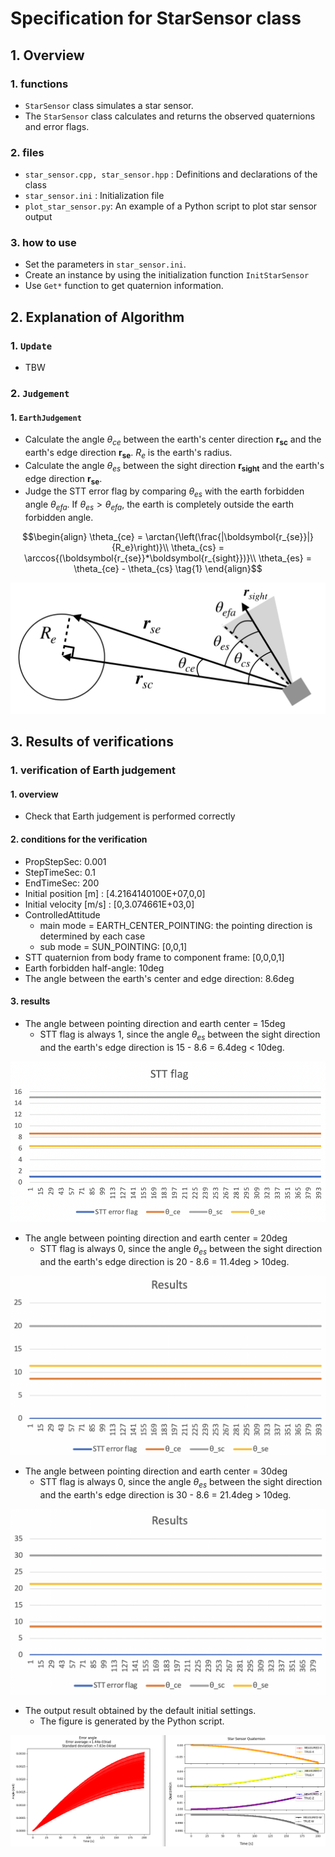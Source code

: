 # Specification for StarSensor class

## 1.  Overview
### 1. functions 
- `StarSensor` class simulates a star sensor.
- The `StarSensor` class calculates and returns the observed quaternions and error flags.

### 2. files
- `star_sensor.cpp, star_sensor.hpp` : Definitions and declarations of the class
- `star_sensor.ini` : Initialization file
- `plot_star_sensor.py`: An example of a Python script to plot star sensor output

### 3. how to use
- Set the parameters in `star_sensor.ini`.
- Create an instance by using the initialization function `InitStarSensor`
- Use `Get*` function to get quaternion information.
     

## 2. Explanation of Algorithm 
### 1. `Update`
- TBW

### 2. `Judgement`
#### 1. `EarthJudgement`     
- Calculate the angle $\theta_{ce}$ between the earth's center direction $\boldsymbol{r_{sc}}$ and the earth's edge direction $\boldsymbol{r_{se}}$. $R_e$ is the earth's radius.
- Calculate the angle $\theta_{es}$ between the sight direction $\boldsymbol{r_{sight}}$ and the earth's edge direction $\boldsymbol{r_{se}}$.
- Judge the STT error flag by comparing $\theta_{es}$ with the earth forbidden angle $\theta_{efa}$. If $\theta_{es} > \theta_{efa}$, the earth is completely outside the earth forbidden angle.


```math
\begin{align}
   \theta_{ce} = \arctan{\left(\frac{|\boldsymbol{r_{se}}|}{R_e}\right)}\\
   \theta_{cs} = \arccos{(\boldsymbol{r_{se}}*\boldsymbol{r_{sight}})}\\
   \theta_{es} = \theta_{ce} - \theta_{cs}
   \tag{1}
\end{align}
```

![](./figs/stt_earth_judgement.png)

        
## 3. Results of verifications
### 1. verification of Earth judgement
#### 1. overview
- Check that Earth judgement is performed correctly

#### 2. conditions for the verification
- PropStepSec: 0.001
- StepTimeSec: 0.1
- EndTimeSec: 200
- Initial position [m] : [4.2164140100E+07,0,0]
- Initial velocity [m/s] : [0,3.074661E+03,0]
- ControlledAttitude
   - main mode = EARTH_CENTER_POINTING: the pointing direction is determined by each case
   - sub mode = SUN_POINTING: [0,0,1]
- STT quaternion from body frame to component frame: [0,0,0,1]
- Earth forbidden half-angle: 10deg
- The angle between the earth's center and edge direction: 8.6deg

#### 3. results
- The angle between pointing direction and earth center = 15deg
  - STT flag is always 1, since the angle $\theta_{es}$ between the sight direction and the earth's edge direction is 15 - 8.6 = 6.4deg < 10deg. 

![](./figs/stt_flag_15.png)

- The angle between pointing direction and earth center = 20deg
  - STT flag is always 0, since the angle $\theta_{es}$ between the sight direction and the earth's edge direction is 20 - 8.6 = 11.4deg > 10deg.

![](./figs/stt_flag_20.png)

- The angle between pointing direction and earth center = 30deg
  - STT flag is always 0, since the angle $\theta_{es}$ between the sight direction and the earth's edge direction is 30 - 8.6 = 21.4deg > 10deg.
    
![](./figs/stt_flag_30.png)

- The output result obtained by the default initial settings.
  - The figure is generated by the Python script.

![](./figs/star_sensor_output.png)
